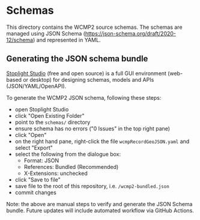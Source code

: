 # Schemas

This directory contains the WCMP2 source schemas.  The schemas are managed
using JSON Schema (https://json-schema.org/draft/2020-12/schema) and represented
in YAML.

## Generating the JSON schema bundle

[Stoplight Studio](https://stoplight.io/studio) (free and open source) is a full GUI environment (web-based
or desktop) for designing schemas, models and APIs (JSON/YAML/OpenAPI).

To generate the WCMP2 JSON schema, following these steps:

- open Stoplight Studio
- click "Open Existing Folder"
- point to the `schemas/` directory
- ensure schema has no errors ("0 Issues" in the top right pane)
- click "Open"
- on the right hand pane, right-click the file `wcmpRecordGeoJSON.yaml` and select "Export"
- select the following from the dialogue box:
  - Format: JSON
  - References: Bundled (Recommended)
  - X-Extensions: unchecked
- click "Save to file"
- save file to the root of this repository, i.e. `/wcmp2-bundled.json`
- commit changes

Note: the above are manual steps to verify and generate the JSON Schema bundle.  Future updates will
include automated workflow via GitHub Actions.
